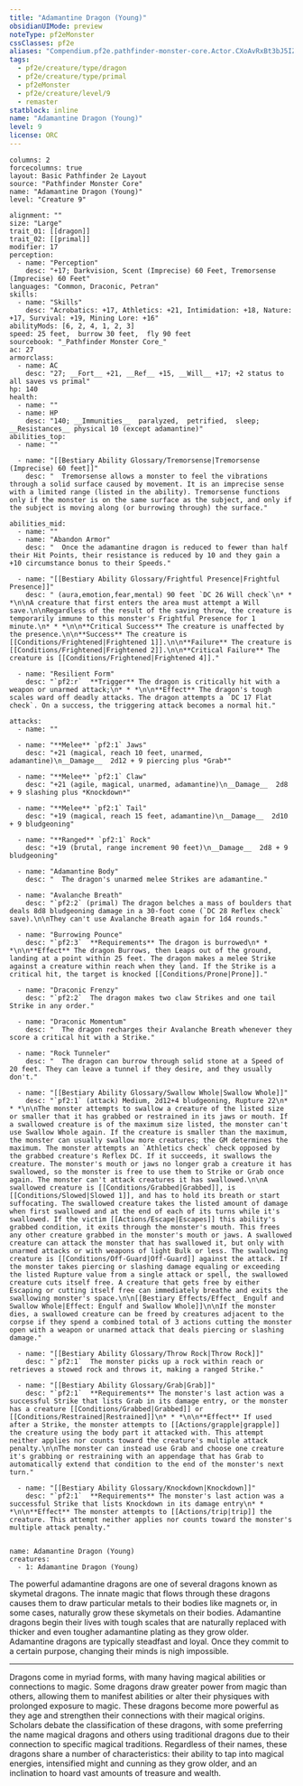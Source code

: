 ```yaml
---
title: "Adamantine Dragon (Young)"
obsidianUIMode: preview
noteType: pf2eMonster
cssClasses: pf2e
aliases: "Compendium.pf2e.pathfinder-monster-core.Actor.CXoAvRxBt3bJ5IZQ" 
tags:
  - pf2e/creature/type/dragon
  - pf2e/creature/type/primal
  - pf2eMonster
  - pf2e/creature/level/9
  - remaster
statblock: inline
name: "Adamantine Dragon (Young)"
level: 9
license: ORC
---
```


```statblock
columns: 2
forcecolumns: true
layout: Basic Pathfinder 2e Layout
source: "Pathfinder Monster Core"
name: "Adamantine Dragon (Young)"
level: "Creature 9"

alignment: ""
size: "Large"
trait_01: [[dragon]]
trait_02: [[primal]]
modifier: 17
perception:
  - name: "Perception"
    desc: "+17; Darkvision, Scent (Imprecise) 60 Feet, Tremorsense (Imprecise) 60 Feet"
languages: "Common, Draconic, Petran"
skills:
  - name: "Skills"
    desc: "Acrobatics: +17, Athletics: +21, Intimidation: +18, Nature: +17, Survival: +19, Mining Lore: +16"
abilityMods: [6, 2, 4, 1, 2, 3]
speed: 25 feet,  burrow 30 feet,  fly 90 feet
sourcebook: "_Pathfinder Monster Core_"
ac: 27
armorclass:
  - name: AC
    desc: "27; __Fort__ +21, __Ref__ +15, __Will__ +17; +2 status to all saves vs primal"
hp: 140
health:
  - name: ""
  - name: HP
    desc: "140; __Immunities__  paralyzed,  petrified,  sleep; __Resistances__ physical 10 (except adamantine)"
abilities_top:
  - name: ""

  - name: "[[Bestiary Ability Glossary/Tremorsense|Tremorsense (Imprecise) 60 feet]]"
    desc: "  Tremorsense allows a monster to feel the vibrations through a solid surface caused by movement. It is an imprecise sense with a limited range (listed in the ability). Tremorsense functions only if the monster is on the same surface as the subject, and only if the subject is moving along (or burrowing through) the surface."

abilities_mid:
  - name: ""
  - name: "Abandon Armor"
    desc: "  Once the adamantine dragon is reduced to fewer than half their Hit Points, their resistance is reduced by 10 and they gain a +10 circumstance bonus to their Speeds."

  - name: "[[Bestiary Ability Glossary/Frightful Presence|Frightful Presence]]"
    desc: " (aura,emotion,fear,mental) 90 feet `DC 26 Will check`\n* * *\n\nA creature that first enters the area must attempt a Will save.\n\nRegardless of the result of the saving throw, the creature is temporarily immune to this monster's Frightful Presence for 1 minute.\n* * *\n\n**Critical Success** The creature is unaffected by the presence.\n\n**Success** The creature is [[Conditions/Frightened|Frightened 1]].\n\n**Failure** The creature is [[Conditions/Frightened|Frightened 2]].\n\n**Critical Failure** The creature is [[Conditions/Frightened|Frightened 4]]."

  - name: "Resilient Form"
    desc: "`pf2:r`  **Trigger** The dragon is critically hit with a weapon or unarmed attack;\n* * *\n\n**Effect** The dragon's tough scales ward off deadly attacks. The dragon attempts a `DC 17 Flat check`. On a success, the triggering attack becomes a normal hit."

attacks:
  - name: ""

  - name: "**Melee** `pf2:1` Jaws"
    desc: "+21 (magical, reach 10 feet, unarmed, adamantine)\n__Damage__  2d12 + 9 piercing plus *Grab*"

  - name: "**Melee** `pf2:1` Claw"
    desc: "+21 (agile, magical, unarmed, adamantine)\n__Damage__  2d8 + 9 slashing plus *Knockdown*"

  - name: "**Melee** `pf2:1` Tail"
    desc: "+19 (magical, reach 15 feet, adamantine)\n__Damage__  2d10 + 9 bludgeoning"

  - name: "**Ranged** `pf2:1` Rock"
    desc: "+19 (brutal, range increment 90 feet)\n__Damage__  2d8 + 9 bludgeoning"

  - name: "Adamantine Body"
    desc: "  The dragon's unarmed melee Strikes are adamantine."

  - name: "Avalanche Breath"
    desc: "`pf2:2` (primal) The dragon belches a mass of boulders that deals 8d8 bludgeoning damage in a 30-foot cone (`DC 28 Reflex check` save).\n\nThey can't use Avalanche Breath again for 1d4 rounds."

  - name: "Burrowing Pounce"
    desc: "`pf2:3`  **Requirements** The dragon is burrowed\n* * *\n\n**Effect** The dragon Burrows, then Leaps out of the ground, landing at a point within 25 feet. The dragon makes a melee Strike against a creature within reach when they land. If the Strike is a critical hit, the target is knocked [[Conditions/Prone|Prone]]."

  - name: "Draconic Frenzy"
    desc: "`pf2:2`  The dragon makes two claw Strikes and one tail Strike in any order."

  - name: "Draconic Momentum"
    desc: "  The dragon recharges their Avalanche Breath whenever they score a critical hit with a Strike."

  - name: "Rock Tunneler"
    desc: "  The dragon can burrow through solid stone at a Speed of 20 feet. They can leave a tunnel if they desire, and they usually don't."

  - name: "[[Bestiary Ability Glossary/Swallow Whole|Swallow Whole]]"
    desc: "`pf2:1` (attack) Medium, 2d12+4 bludgeoning, Rupture 22\n* * *\n\nThe monster attempts to swallow a creature of the listed size or smaller that it has grabbed or restrained in its jaws or mouth. If a swallowed creature is of the maximum size listed, the monster can't use Swallow Whole again. If the creature is smaller than the maximum, the monster can usually swallow more creatures; the GM determines the maximum. The monster attempts an `Athletics check` check opposed by the grabbed creature's Reflex DC. If it succeeds, it swallows the creature. The monster's mouth or jaws no longer grab a creature it has swallowed, so the monster is free to use them to Strike or Grab once again. The monster can't attack creatures it has swallowed.\n\nA swallowed creature is [[Conditions/Grabbed|Grabbed]], is [[Conditions/Slowed|Slowed 1]], and has to hold its breath or start suffocating. The swallowed creature takes the listed amount of damage when first swallowed and at the end of each of its turns while it's swallowed. If the victim [[Actions/Escape|Escapes]] this ability's grabbed condition, it exits through the monster's mouth. This frees any other creature grabbed in the monster's mouth or jaws. A swallowed creature can attack the monster that has swallowed it, but only with unarmed attacks or with weapons of light Bulk or less. The swallowing creature is [[Conditions/Off-Guard|Off-Guard]] against the attack. If the monster takes piercing or slashing damage equaling or exceeding the listed Rupture value from a single attack or spell, the swallowed creature cuts itself free. A creature that gets free by either Escaping or cutting itself free can immediately breathe and exits the swallowing monster's space.\n\n[[Bestiary Effects/Effect_ Engulf and Swallow Whole|Effect: Engulf and Swallow Whole]]\n\nIf the monster dies, a swallowed creature can be freed by creatures adjacent to the corpse if they spend a combined total of 3 actions cutting the monster open with a weapon or unarmed attack that deals piercing or slashing damage."

  - name: "[[Bestiary Ability Glossary/Throw Rock|Throw Rock]]"
    desc: "`pf2:1`  The monster picks up a rock within reach or retrieves a stowed rock and throws it, making a ranged Strike."

  - name: "[[Bestiary Ability Glossary/Grab|Grab]]"
    desc: "`pf2:1`  **Requirements** The monster's last action was a successful Strike that lists Grab in its damage entry, or the monster has a creature [[Conditions/Grabbed|Grabbed]] or [[Conditions/Restrained|Restrained]]\n* * *\n\n**Effect** If used after a Strike, the monster attempts to [[Actions/grapple|grapple]] the creature using the body part it attacked with. This attempt neither applies nor counts toward the creature's multiple attack penalty.\n\nThe monster can instead use Grab and choose one creature it's grabbing or restraining with an appendage that has Grab to automatically extend that condition to the end of the monster's next turn."

  - name: "[[Bestiary Ability Glossary/Knockdown|Knockdown]]"
    desc: "`pf2:1`  **Requirements** The monster's last action was a successful Strike that lists Knockdown in its damage entry\n* * *\n\n**Effect** The monster attempts to [[Actions/trip|trip]] the creature. This attempt neither applies nor counts toward the monster's multiple attack penalty."
 
```

```encounter-table
name: Adamantine Dragon (Young)
creatures:
  - 1: Adamantine Dragon (Young)
```



The powerful adamantine dragons are one of several dragons known as skymetal dragons. The innate magic that flows through these dragons causes them to draw particular metals to their bodies like magnets or, in some cases, naturally grow these skymetals on their bodies. Adamantine dragons begin their lives with tough scales that are naturally replaced with thicker and even tougher adamantine plating as they grow older. Adamantine dragons are typically steadfast and loyal. Once they commit to a certain purpose, changing their minds is nigh impossible.

* * *

Dragons come in myriad forms, with many having magical abilities or connections to magic. Some dragons draw greater power from magic than others, allowing them to manifest abilities or alter their physiques with prolonged exposure to magic. These dragons become more powerful as they age and strengthen their connections with their magical origins. Scholars debate the classification of these dragons, with some preferring the name magical dragons and others using traditional dragons due to their connection to specific magical traditions. Regardless of their names, these dragons share a number of characteristics: their ability to tap into magical energies, intensified might and cunning as they grow older, and an inclination to hoard vast amounts of treasure and wealth.
